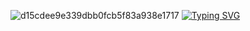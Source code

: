 ![d15cdee9e339dbb0fcb5f83a938e1717](https://github.com/user-attachments/assets/39fc527c-c494-4f91-bbb2-e62ede4ef62c)
[![Typing SVG](https://readme-typing-svg.demolab.com?font=Fira+Code&pause=10000&color=8A2BE2&center=true&vCenter=true&width=435&lines=Unfold+oneself%2C+like+a+butterfly)](https://git.io/typing-svg)
